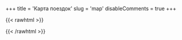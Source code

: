 +++
title = 'Карта поездок'
slug = 'map'
disableComments = true
+++

{{< rawhtml >}}
<script type="text/javascript" charset="utf-8" async src="https://api-maps.yandex.ru/services/constructor/1.0/js/?um=constructor%3A77187bdb95bee620ff3ba0b321fcb359dc2750eb2dd0c916a37468fdf08ef30a&amp;width=539&amp;height=373&amp;lang=ru_RU&amp;scroll=true"></script>
{{< /rawhtml >}}
